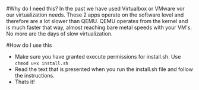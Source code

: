 #Why do I need this?
In the past we have used Virtualbox or VMware vor our virtualization needs. These 2 apps operate on the software level and therefore are a lot slower than QEMU.
QEMU operates from the kernel and is much faster that way, almost reaching bare metal speeds with your VM's. No more are the days of slow virtualization.

#How do I use this
- Make sure you have granted execute permissions for install.sh. Use `chmod u+x install.sh`
- Read the text that is presented when you run the install.sh file and follow the instructions.
- Thats it!
